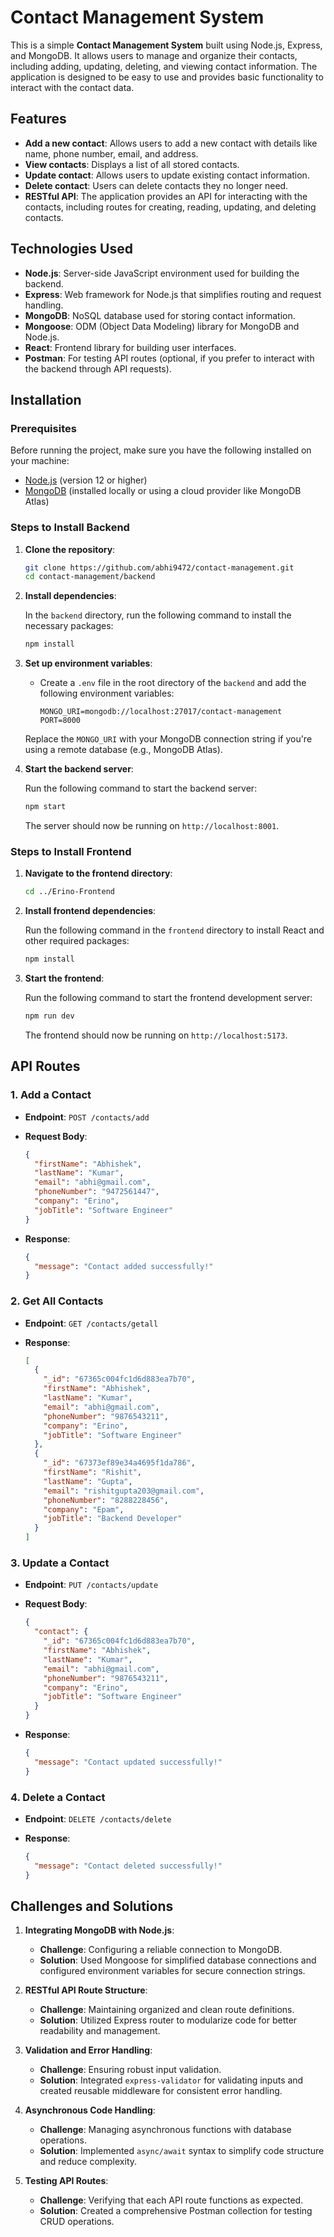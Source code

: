 # Contact Management System

This is a simple **Contact Management System** built using Node.js, Express, and MongoDB. It allows users to manage and organize their contacts, including adding, updating, deleting, and viewing contact information. The application is designed to be easy to use and provides basic functionality to interact with the contact data.

## Features

- **Add a new contact**: Allows users to add a new contact with details like name, phone number, email, and address.
- **View contacts**: Displays a list of all stored contacts.
- **Update contact**: Allows users to update existing contact information.
- **Delete contact**: Users can delete contacts they no longer need.
- **RESTful API**: The application provides an API for interacting with the contacts, including routes for creating, reading, updating, and deleting contacts.

## Technologies Used

- **Node.js**: Server-side JavaScript environment used for building the backend.
- **Express**: Web framework for Node.js that simplifies routing and request handling.
- **MongoDB**: NoSQL database used for storing contact information.
- **Mongoose**: ODM (Object Data Modeling) library for MongoDB and Node.js.
- **React**: Frontend library for building user interfaces.
- **Postman**: For testing API routes (optional, if you prefer to interact with the backend through API requests).

## Installation

### Prerequisites

Before running the project, make sure you have the following installed on your machine:

- [Node.js](https://nodejs.org/) (version 12 or higher)
- [MongoDB](https://www.mongodb.com/try/download/community) (installed locally or using a cloud provider like MongoDB Atlas)

### Steps to Install Backend

1. **Clone the repository**:

   ```bash
   git clone https://github.com/abhi9472/contact-management.git
   cd contact-management/backend
   ```

2. **Install dependencies**:

   In the `backend` directory, run the following command to install the necessary packages:

   ```bash
   npm install
   ```

3. **Set up environment variables**:

   - Create a `.env` file in the root directory of the `backend` and add the following environment variables:

     ```env
     MONGO_URI=mongodb://localhost:27017/contact-management
     PORT=8000
     ```

   Replace the `MONGO_URI` with your MongoDB connection string if you're using a remote database (e.g., MongoDB Atlas).

4. **Start the backend server**:

   Run the following command to start the backend server:

   ```bash
   npm start
   ```

   The server should now be running on `http://localhost:8001`.

### Steps to Install Frontend

1. **Navigate to the frontend directory**:

   ```bash
   cd ../Erino-Frontend
   ```

2. **Install frontend dependencies**:

   Run the following command in the `frontend` directory to install React and other required packages:

   ```bash
   npm install
   ```

3. **Start the frontend**:

   Run the following command to start the frontend development server:

   ```bash
   npm run dev
   ```

   The frontend should now be running on `http://localhost:5173`.

## API Routes

### 1. **Add a Contact**

- **Endpoint**: `POST /contacts/add`
- **Request Body**:

  ```json
  {
    "firstName": "Abhishek",
    "lastName": "Kumar",
    "email": "abhi@gmail.com",
    "phoneNumber": "9472561447",
    "company": "Erino",
    "jobTitle": "Software Engineer"
  }
  ```

- **Response**:

  ```json
  {
    "message": "Contact added successfully!"
  }
  ```

### 2. **Get All Contacts**

- **Endpoint**: `GET /contacts/getall`
- **Response**:

  ```json
  [
    {
      "_id": "67365c004fc1d6d883ea7b70",
      "firstName": "Abhishek",
      "lastName": "Kumar",
      "email": "abhi@gmail.com",
      "phoneNumber": "9876543211",
      "company": "Erino",
      "jobTitle": "Software Engineer"
    },
    {
      "_id": "67373ef89e34a4695f1da786",
      "firstName": "Rishit",
      "lastName": "Gupta",
      "email": "rishitgupta203@gmail.com",
      "phoneNumber": "8288228456",
      "company": "Epam",
      "jobTitle": "Backend Developer"
    }
  ]
  ```

### 3. **Update a Contact**

- **Endpoint**: `PUT /contacts/update`
- **Request Body**:

  ```json
  {
    "contact": {
      "_id": "67365c004fc1d6d883ea7b70",
      "firstName": "Abhishek",
      "lastName": "Kumar",
      "email": "abhi@gmail.com",
      "phoneNumber": "9876543211",
      "company": "Erino",
      "jobTitle": "Software Engineer"
    }
  }
  ```

- **Response**:

  ```json
  {
    "message": "Contact updated successfully!"
  }
  ```

### 4. **Delete a Contact**

- **Endpoint**: `DELETE /contacts/delete`
- **Response**:

  ```json
  {
    "message": "Contact deleted successfully!"
  }
  ```

## Challenges and Solutions

1. **Integrating MongoDB with Node.js**:

   - **Challenge**: Configuring a reliable connection to MongoDB.
   - **Solution**: Used Mongoose for simplified database connections and configured environment variables for secure connection strings.

2. **RESTful API Route Structure**:

   - **Challenge**: Maintaining organized and clean route definitions.
   - **Solution**: Utilized Express router to modularize code for better readability and management.

3. **Validation and Error Handling**:

   - **Challenge**: Ensuring robust input validation.
   - **Solution**: Integrated `express-validator` for validating inputs and created reusable middleware for consistent error handling.

4. **Asynchronous Code Handling**:

   - **Challenge**: Managing asynchronous functions with database operations.
   - **Solution**: Implemented `async/await` syntax to simplify code structure and reduce complexity.

5. **Testing API Routes**:
   - **Challenge**: Verifying that each API route functions as expected.
   - **Solution**: Created a comprehensive Postman collection for testing CRUD operations.
